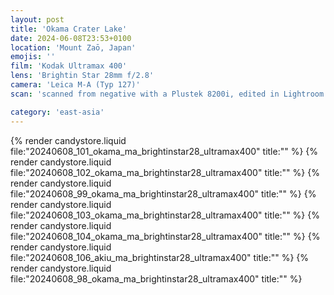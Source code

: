 ```yaml
---
layout: post
title: 'Okama Crater Lake'
date: 2024-06-08T23:53+0100
location: 'Mount Zaō, Japan'
emojis: ''
film: 'Kodak Ultramax 400'
lens: 'Brightin Star 28mm f/2.8'
camera: 'Leica M-A (Typ 127)'
scan: 'scanned from negative with a Plustek 8200i, edited in Lightroom'

category: 'east-asia'
---
```


{% render candystore.liquid file:"20240608_101_okama_ma_brightinstar28_ultramax400" title:"" %}
{% render candystore.liquid file:"20240608_102_okama_ma_brightinstar28_ultramax400" title:"" %}
{% render candystore.liquid file:"20240608_99_okama_ma_brightinstar28_ultramax400" title:"" %}
{% render candystore.liquid file:"20240608_103_okama_ma_brightinstar28_ultramax400" title:"" %}
{% render candystore.liquid file:"20240608_104_okama_ma_brightinstar28_ultramax400" title:"" %}
{% render candystore.liquid file:"20240608_106_akiu_ma_brightinstar28_ultramax400" title:"" %}
{% render candystore.liquid file:"20240608_98_okama_ma_brightinstar28_ultramax400" title:"" %}